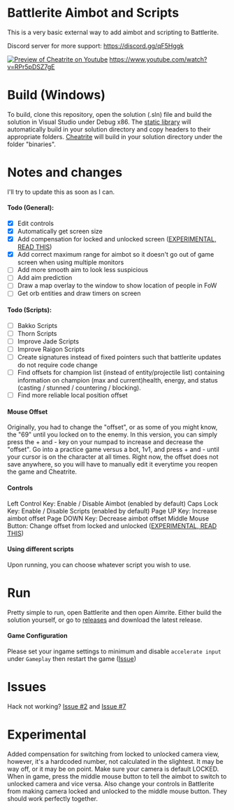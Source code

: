 # Battlerite Aimbot and Scripts
This is a very basic external way to add aimbot and scripting to Battlerite.

Discord server for more support: https://discord.gg/qF5Hggk

[![Preview of Cheatrite on Youtube](https://img.youtube.com/vi/RPr5pDSZ7gE/0.jpg)](https://www.youtube.com/watch?v=RPr5pDSZ7gE)
https://www.youtube.com/watch?v=RPr5pDSZ7gE

# Build (Windows)
To build, clone this repository, open the solution (.sln) file and build the solution in Visual Studio under Debug x86.
The [static library](https://github.com/escitue/BattleriteAimbot/tree/master/Core) will automatically build in your solution directory and copy headers to their appropriate folders.
[Cheatrite](https://github.com/ih1115/CheatRite/tree/master/Hack) will build in your solution directory under the folder "binaries".

# Notes and changes
I'll try to update this as soon as I can.

#### Todo (General):
- [x] Edit controls
- [x] Automatically get screen size
- [x] Add compensation for locked and unlocked screen ([EXPERIMENTAL, READ THIS](https://github.com/ih1115/Cheatrite/blob/master/README.md#experimental))
- [x] Add correct maximum range for aimbot so it doesn't go out of game screen when using multiple monitors
- [ ] Add more smooth aim to look less suspicious
- [ ] Add aim prediction
- [ ] Draw a map overlay to the window to show location of people in FoW
- [ ] Get orb entities and draw timers on screen

#### Todo (Scripts):
- [ ] Bakko Scripts
- [ ] Thorn Scripts
- [ ] Improve Jade Scripts
- [ ] Improve Raigon Scripts
- [ ] Create signatures instead of fixed pointers such that battlerite updates do not require code change
- [ ] Find offsets for champion list (instead of entity/projectile list) containing information on champion (max and current)health, energy, and status (casting / stunned / countering / blocking).
- [ ] Find more reliable local position offset

#### Mouse Offset
Originally, you had to change the "offset", or as some of you might know, the "69" until you locked on to the enemy.
In this version, you can simply press the + and - key on your numpad to increase and decrease the "offset". Go into a practice game versus a bot, 1v1, and press + and - until your cursor is on the character at all times.
Right now, the offset does not save anywhere, so you will have to manually edit it everytime you reopen the game and Cheatrite.

#### Controls
Left Control Key: Enable / Disable Aimbot (enabled by default)
Caps Lock Key: Enable / Disable Scripts (enabled by default)
Page UP Key: Increase aimbot offset
Page DOWN Key: Decrease aimbot offset
Middle Mouse Button: Change offset from locked and unlocked ([EXPERIMENTAL, READ THIS](https://github.com/ih1115/Cheatrite/blob/master/README.md#experimental))

#### Using different scripts
Upon running, you can choose whatever script you wish to use.

# Run
Pretty simple to run, open Battlerite and then open Aimrite.
Either build the solution yourself, or go to [releases](https://github.com/ih1115/CheatRite/releases) and download the latest release.

#### Game Configuration
Please set your ingame settings to minimum and disable ```accelerate input``` under ```Gameplay``` then restart the game ([Issue](https://github.com/ih1115/BattleriteAimbot/issues/7))

# Issues
Hack not working? [Issue #2](https://github.com/ih1115/CheatRite/issues/2) and [Issue #7](https://github.com/ih1115/CheatRite/issues/7)

# Experimental
Added compensation for switching from locked to unlocked camera view, however, it's a hardcoded number, not calculated in the slightest. It may be way off, or it may be on point.
Make sure your camera is default LOCKED. When in game, press the middle mouse button to tell the aimbot to switch to unlocked camera and vice versa. Also change your controls in Battlerite from making camera locked and unlocked to the middle mouse button. They should work perfectly together.


